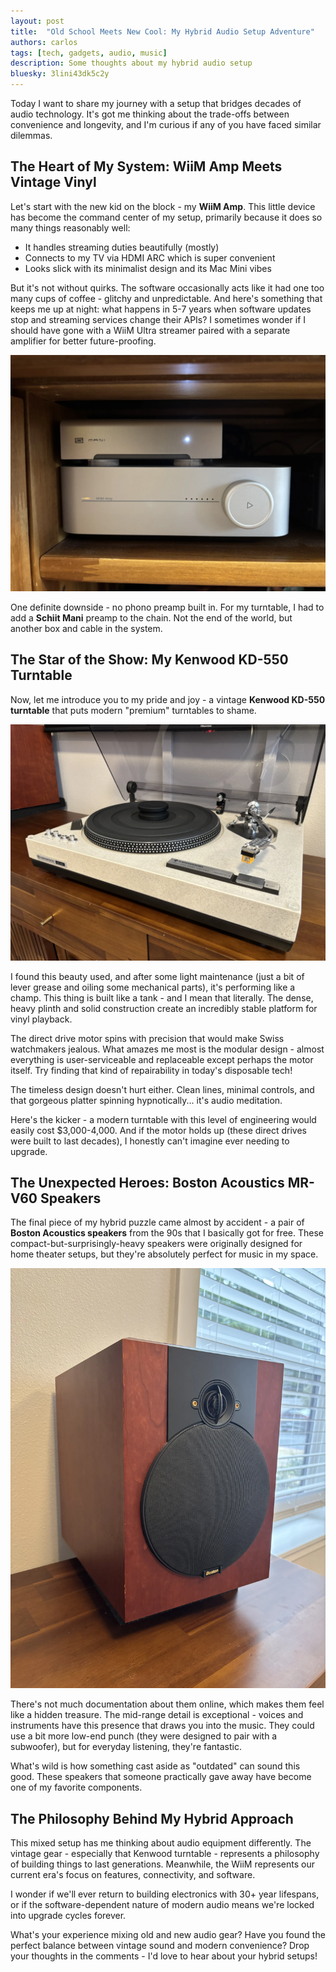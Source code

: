 ```yaml
---
layout: post
title:  "Old School Meets New Cool: My Hybrid Audio Setup Adventure"
authors: carlos
tags: [tech, gadgets, audio, music]
description: Some thoughts about my hybrid audio setup
bluesky: 3lini43dk5c2y
---
```


Today I want to share my journey with a setup that bridges decades of audio technology. It's got me thinking about the trade-offs between convenience and longevity, and I'm curious if any of you have faced similar dilemmas.

## The Heart of My System: WiiM Amp Meets Vintage Vinyl

Let's start with the new kid on the block - my **WiiM Amp**. This little device has become the command center of my setup, primarily because it does so many things reasonably well:

- It handles streaming duties beautifully (mostly)
- Connects to my TV via HDMI ARC which is super convenient
- Looks slick with its minimalist design and its Mac Mini vibes

But it's not without quirks. The software occasionally acts like it had one too many cups of coffee - glitchy and unpredictable. And here's something that keeps me up at night: what happens in 5-7 years when software updates stop and streaming services change their APIs? I sometimes wonder if I should have gone with a WiiM Ultra streamer paired with a separate amplifier for better future-proofing.

![WiiM Amp + Schiit Mani](/assets/images/audio0.webp)

One definite downside - no phono preamp built in. For my turntable, I had to add a **Schiit Mani** preamp to the chain. Not the end of the world, but another box and cable in the system.

## The Star of the Show: My Kenwood KD-550 Turntable

Now, let me introduce you to my pride and joy - a vintage **Kenwood KD-550 turntable** that puts modern "premium" turntables to shame.

![My Kenwood KD-550 Turntable](/assets/images/audio1.webp)

I found this beauty used, and after some light maintenance (just a bit of lever grease and oiling some mechanical parts), it's performing like a champ. This thing is built like a tank - and I mean that literally. The dense, heavy plinth and solid construction create an incredibly stable platform for vinyl playback.

The direct drive motor spins with precision that would make Swiss watchmakers jealous. What amazes me most is the modular design - almost everything is user-serviceable and replaceable except perhaps the motor itself. Try finding that kind of repairability in today's disposable tech!

The timeless design doesn't hurt either. Clean lines, minimal controls, and that gorgeous platter spinning hypnotically... it's audio meditation.

Here's the kicker - a modern turntable with this level of engineering would easily cost $3,000-4,000. And if the motor holds up (these direct drives were built to last decades), I honestly can't imagine ever needing to upgrade.

## The Unexpected Heroes: Boston Acoustics MR-V60 Speakers

The final piece of my hybrid puzzle came almost by accident - a pair of **Boston Acoustics speakers** from the 90s that I basically got for free. These compact-but-surprisingly-heavy speakers were originally designed for home theater setups, but they're absolutely perfect for music in my space.

![Boston Acoustics MR-V60](/assets/images/audio2.webp)

There's not much documentation about them online, which makes them feel like a hidden treasure. The mid-range detail is exceptional - voices and instruments have this presence that draws you into the music. They could use a bit more low-end punch (they were designed to pair with a subwoofer), but for everyday listening, they're fantastic.

What's wild is how something cast aside as "outdated" can sound this good. These speakers that someone practically gave away have become one of my favorite components.

## The Philosophy Behind My Hybrid Approach

This mixed setup has me thinking about audio equipment differently. The vintage gear - especially that Kenwood turntable - represents a philosophy of building things to last generations. Meanwhile, the WiiM represents our current era's focus on features, connectivity, and software.

I wonder if we'll ever return to building electronics with 30+ year lifespans, or if the software-dependent nature of modern audio means we're locked into upgrade cycles forever.

What's your experience mixing old and new audio gear? Have you found the perfect balance between vintage sound and modern convenience? Drop your thoughts in the comments - I'd love to hear about your hybrid setups!
